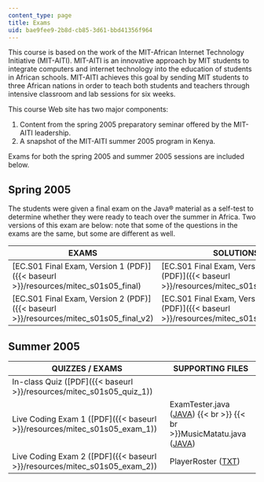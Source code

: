 ```yaml
---
content_type: page
title: Exams
uid: bae9fee9-2b8d-cb85-3d61-bbd41356f964
---
```


This course is based on the work of the MIT-African Internet Technology Initiative (MIT-AITI). MIT-AITI is an innovative approach by MIT students to integrate computers and internet technology into the education of students in African schools. MIT-AITI achieves this goal by sending MIT students to three African nations in order to teach both students and teachers through intensive classroom and lab sessions for six weeks.

This course Web site has two major components:

1.  Content from the spring 2005 preparatory seminar offered by the MIT-AITI leadership.
2.  A snapshot of the MIT-AITI summer 2005 program in Kenya.

Exams for both the spring 2005 and summer 2005 sessions are included below.

Spring 2005
-----------

The students were given a final exam on the Java® material as a self-test to determine whether they were ready to teach over the summer in Africa. Two versions of this exam are below: note that some of the questions in the exams are the same, but some are different as well.

| EXAMS | SOLUTIONS |
| --- | --- |
| [EC.S01 Final Exam, Version 1 (PDF)]({{< baseurl >}}/resources/mitec_s01s05_final) | [EC.S01 Final Exam, Version 1 Solutions (PDF)]({{< baseurl >}}/resources/mitec_s01s05_final_solu) |
| [EC.S01 Final Exam, Version 2 (PDF)]({{< baseurl >}}/resources/mitec_s01s05_final_v2) | [EC.S01 Final Exam, Version 2 Solutions (PDF)]({{< baseurl >}}/resources/mitec_s01s05_fin_sol_v2)   

Summer 2005
-----------

| QUIZZES / EXAMS | SUPPORTING FILES |
| --- | --- |
| In-class Quiz ([PDF]({{< baseurl >}}/resources/mitec_s01s05_quiz_1)) | &nbsp; |
| Live Coding Exam 1 ([PDF]({{< baseurl >}}/resources/mitec_s01s05_exam_1)) | ExamTester.java ([JAVA](./resolveuid/a62cb4da15b36a860815c3c984cbee31))  {{< br >}}  {{< br >}}MusicMatatu.java ([JAVA](./resolveuid/68ce963d97ef860a3b929b6486a48737)) |
| Live Coding Exam 2 ([PDF]({{< baseurl >}}/resources/mitec_s01s05_exam_2)) | PlayerRoster ([TXT](./resolveuid/79a07e89ccf5780182c47ff01951fd87))